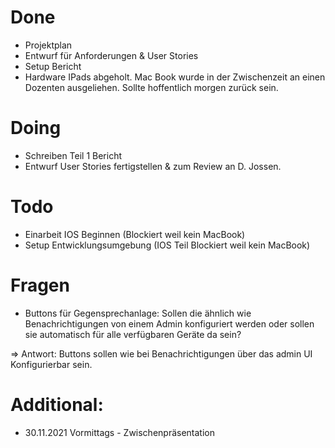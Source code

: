 # Done

* Projektplan
* Entwurf für Anforderungen & User Stories
* Setup Bericht
* Hardware IPads abgeholt. Mac Book wurde in der Zwischenzeit an einen Dozenten ausgeliehen. Sollte hoffentlich morgen zurück sein. 

# Doing

* Schreiben Teil 1 Bericht
* Entwurf User Stories fertigstellen & zum Review an D. Jossen.

# Todo

* Einarbeit IOS Beginnen (Blockiert weil kein MacBook)
* Setup Entwicklungsumgebung (IOS Teil Blockiert weil kein MacBook)


# Fragen

* Buttons für Gegensprechanlage: Sollen die ähnlich wie Benachrichtigungen von einem Admin konfiguriert werden
    oder sollen sie automatisch für alle verfügbaren Geräte da sein?
  
=> Antwort: Buttons sollen wie bei Benachrichtigungen über das admin UI Konfigurierbar sein. 

# Additional: 

* 30.11.2021 Vormittags - Zwischenpräsentation
